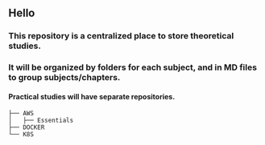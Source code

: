 ## Hello

### This repository is a centralized place to store theoretical studies.
### It will be organized by folders for each subject, and in MD files to group subjects/chapters.
#### Practical studies will have separate repositories.

```
├── AWS
│   ├── Essentials
├── DOCKER
└── K8S
```

